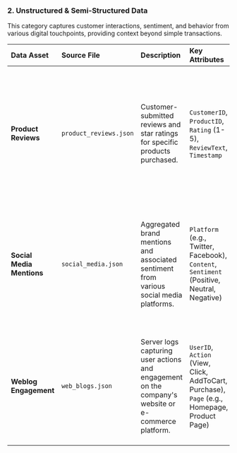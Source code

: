 ### **2. Unstructured & Semi-Structured Data**

This category captures customer interactions, sentiment, and behavior from various digital touchpoints, providing context beyond simple transactions.

| Data Asset | Source File | Description | Key Attributes | Role in the Project |
| :--- | :--- | :--- | :--- | :--- |
| **Product Reviews** | `product_reviews.json` | Customer-submitted reviews and star ratings for specific products purchased. | `CustomerID`, `ProductID`, `Rating` (1-5), `ReviewText`, `Timestamp` | Used to calculate the average product rating, identify top- and bottom-rated products, and understand customer satisfaction at a product level. |
| **Social Media Mentions** | `social_media.json` | Aggregated brand mentions and associated sentiment from various social media platforms. | `Platform` (e.g., Twitter, Facebook), `Content`, `Sentiment` (Positive, Neutral, Negative) | Provides insight into public brand perception and allows for tracking overall customer sentiment trends across different online communities. |
| **Weblog Engagement** | `web_blogs.json` | Server logs capturing user actions and engagement on the company's website or e-commerce platform. | `UserID`, `Action` (View, Click, AddToCart, Purchase), `Page` (e.g., Homepage, Product Page) | Helps analyze the customer journey on the website, understand conversion funnels (from view to purchase), and measure user engagement. |
